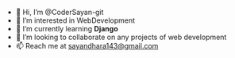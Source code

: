 - 👋 Hi, I’m @CoderSayan-git
- 👀 I’m interested in WebDevelopment
- 🌱 I’m currently learning <b>Django</b>
- 💞️ I’m looking to collaborate on any projects of web development
- 📫 Reach me at sayandhara143@gmail.com

<!---
CoderSayan-git/CoderSayan-git is a ✨ special ✨ repository because its `README.md` (this file) appears on your GitHub profile.
You can click the Preview link to take a look at your changes.
--->
